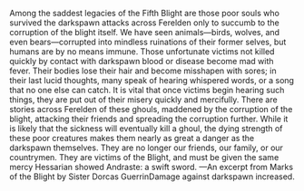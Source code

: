 Among the saddest legacies of the Fifth Blight are those poor souls who survived the darkspawn attacks across Ferelden only to succumb to the corruption of the blight itself. We have seen animals—birds, wolves, and even bears—corrupted into mindless ruinations of their former selves, but humans are by no means immune.
Those unfortunate victims not killed quickly by contact with darkspawn blood or disease become mad with fever. Their bodies lose their hair and become misshapen with sores; in their last lucid thoughts, many speak of hearing whispered words, or a song that no one else can catch.
It is vital that once victims begin hearing such things, they are put out of their misery quickly and mercifully. There are stories across Ferelden of these ghouls, maddened by the corruption of the blight, attacking their friends and spreading the corruption further. While it is likely that the sickness will eventually kill a ghoul, the dying strength of these poor creatures makes them nearly as great a danger as the darkspawn themselves.
They are no longer our friends, our family, or our countrymen. They are victims of the Blight, and must be given the same mercy Hessarian showed Andraste: a swift sword.
—An excerpt from Marks of the Blight by Sister Dorcas GuerrinDamage against darkspawn increased.
